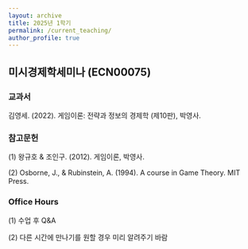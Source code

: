 ```yaml
---
layout: archive
title: 2025년 1학기
permalink: /current_teaching/
author_profile: true
---
```



## 미시경제학세미나 (ECN00075)


### 교과서

김영세. (2022). 게임이론: 전략과 정보의 경제학 (제10판), 박영사.


### 참고문헌

(1) 왕규호 & 조인구. (2012). 게임이론, 박영사.

(2) Osborne, J., & Rubinstein, A. (1994). A course in Game Theory. MIT Press.


### Office Hours

(1) 수업 후 Q&A

(2) 다른 시간에 만나기를 원할 경우 미리 알려주기 바람




